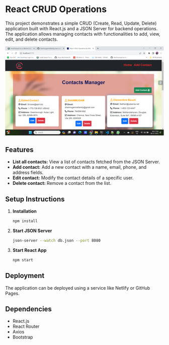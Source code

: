 # React CRUD Operations

This project demonstrates a simple CRUD (Create, Read, Update, Delete) application built with React.js and a JSON Server for backend operations. The application allows managing contacts with functionalities to add, view, edit, and delete contacts.

<img src='/public/images/screenshot.png'/>

## Features

- **List all contacts:** View a list of contacts fetched from the JSON Server.
- **Add contact:** Add a new contact with a name, email, phone, and address fields.
- **Edit contact:** Modify the contact details of a specific user.
- **Delete contact:** Remove a contact from the list.

## Setup Instructions

1. **Installation**
   ```bash
   npm install
   ```
2. **Start JSON Server**
   ```bash
   json-server --watch db.json --port 8080
   ```
3. **Start React App**
   ```bash
   npm start
   ```

## Deployment

The application can be deployed using a service like Netlify or GitHub Pages.

## Dependencies

- React.js
- React Router
- Axios
- Bootstrap
